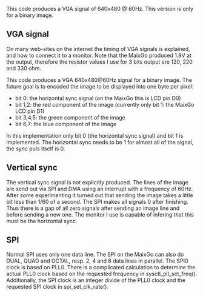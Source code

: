 This code produces a VGA signal of 640x480 @ 60Hz. This version is only for a binary image.

## VGA signal
On many web-sites on the internet the timing of VGA signals is explained, and how to connect it to a monitor.
Note that the MaixGo produced 1.8V at the output, therefore the resistor values I use for 3 bits output are 120, 220 and 330 ohm.

This code produces a VGA 640x480@60Hz signal for a binary image. The future goal is to encoded the image to be displayed into one byte per pixel:
* bit 0: the horizontal sync signal (on the MaixGo this is LCD pin D0)
* bit 1,2: the red component of the image (currently only bit 1: the MaixGo LCD pin D1)
* bit 3,4,5: the green component of the image
* bit 6,7: the blue component of the image

In this implementation only bit 0 (the horizontal sync signal) and bit 1 is implemented.
The horizontal sync needs to be 1 for almost all of the signal, the sync puls itself is 0.

## Vertical sync
The vertical sync signal is not explicitly produced. 
The lines of the image are send out via SPI and DMA using an interrupt with a frequency of 60Hz.
After some experimenting it turned out that sending the image takes a little bit less than 1/60 of a second.
The SPI makes all signals 0 after finishing. 
Thus there is a gap of all zero signals after sending an image line and before sending a new one.
The monitor I use is capable of infering that this must be the horizontal sync.

## SPI
Normal SPI uses only one data line. The SPI on the MaixGo can also do DUAL, QUAD and OCTAL, resp. 2, 4 and 8 data lines in parallel.
The SPI0 clock is based on PLL0. There is a complicated calculation to determine the actual PLL0 clock based on the 
requested frequency in sysctl_pll_set_freq(). Additionally, the SPI clock is an integer divide of the PLL0 clock
and the requested SPI clock in spi_set_clk_rate().
